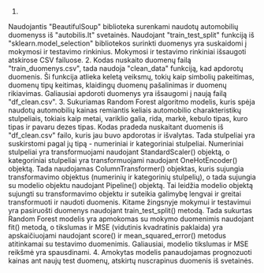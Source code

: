 1.
Naudojantis "BeautifulSoup" biblioteka surenkami naudotų automobilių duomenyss iš "autobilis.lt" svetainės.
Naudojant "train_test_split" funkciją iš "sklearn.model_selection" bibliotekos surinkti duomenys yra suskaidomi į mokymosi ir testavimo rinkinius.
Mokymosi ir testavimo rinkiniai išsaugoti atskirose CSV failuose.
2.
Kodas nuskaito duomenų failą "train_duomenys.csv", tada naudoja "clean_data" funkciją, kad apdorotų duomenis. Ši funkcija atlieka keletą veiksmų, tokių kaip simbolių pakeitimas, duomenų tipų keitimas, klaidingų duomenų pašalinimas ir duomenų rikiavimas. Galiausiai apdoroti duomenys yra išsaugomi į naują failą "df_clean.csv".
3.
Sukuriamas Random Forest algoritmo modelis, kuris spėja naudotų automobilių kainas remiantis keliais automobilio charakteristikų stulpeliais, tokiais kaip metai, variklio galia, rida, markė, kebulo tipas, kuro tipas ir pavaru dezes tipas.
Kodas pradeda nuskaitant duomenis iš "df_clean.csv" failo, kuris jau buvo apdorotas ir išvalytas. Tada stulpeliai yra suskirstomi pagal jų tipą - numeriniai ir kategoriniai stulpeliai. Numeriniai stulpeliai yra transformuojami naudojant StandardScaler() objektą, o kategoriniai stulpeliai yra transformuojami naudojant OneHotEncoder() objektą.
Tada naudojamas ColumnTransformer() objektas, kuris sujungia transformavimo objektus (numerinių ir kategorinių stulpelių), o tada sujungia su modelio objektu naudojant Pipeline() objektą. Tai leidžia modelio objektą sujungti su transformavimo objektu ir suteikia galimybę lengvai ir greitai transformuoti ir naudoti duomenis.
Kitame žingsnyje mokymui ir testavimui yra pasiruošti duomenys naudojant train_test_split() metodą. Tada sukurtas Random Forest modelis yra apmokomas su mokymo duomenimis naudojant fit() metodą, o tikslumas ir MSE (vidutinis kvadratinis paklaida) yra apskaičiuojami naudojant score() ir mean_squared_error() metodus atitinkamai su testavimo duomenimis.
Galiausiai, modelio tikslumas ir MSE reikšmė yra spausdinami.
4.
Amokytas modelis panaudojamas prognozuoti kainas ant naujų test duomenų, atskirtų nuscrapinus duomenis iš svetainės.
